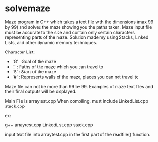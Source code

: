 # solvemaze
Maze program in C++ which takes a text file with the dimensions (max 99 by 99) and solves the maze showing you the paths taken.
Maze input file must be accurate to the size and contain only certain characters representing parts of the maze. Solution made my using Stacks, Linked Lists, and other dynamic memory techniques.

Character List:
- 'G' : Goal of the maze
- '.' : Paths of the maze which you can travel to
- 'S' : Start of the maze
- '#' : Represents walls of the maze, places you can not travel to

Maze file can not be more than 99 by 99.
Examples of maze text files and their final outputs will be displayed.

Main File is arraytest.cpp
When compiling, must include LinkedList.cpp stack.cpp

ex: 

g++ arraytest.cpp LinkedList.cpp stack.cpp

input text file into  arraytest.cpp in the first part of the readfile() function.

